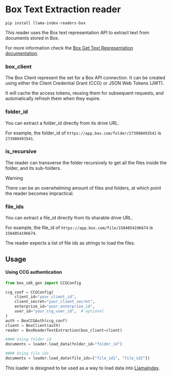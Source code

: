 # Box Text Extraction reader

`pip install llama-index-readers-box`

This reader uses the Box text representation API to extract text from documents stored in Box.

For more information check the [Box Get Text Representation documentation](https://developer.box.com/guides/representations/text/).

### box_client

The Box Client represent the set for a Box API connection. It can be created using either the Client Credential Grant (CCG) or JSON Web Tokens (JWT).

It will cache the access tokens, reusing them for subsequent requests, and automatically refresh them when they expire.

### folder_id

You can extract a folder_id directly from its drive URL.

For example, the folder_id of `https://app.box.com/folder/273980493541` is `273980493541`.

### is_recursive

The reader can transverse the folder recursively to get all the files inside the folder, and its sub-folders.

> [!WARNING]
> There can be an overwhelming amount of files and folders, at which point the reader becomes impractical.

### file_ids

You can extract a file_id directly from its sharable drive URL.

For example, the file_id of `https://app.box.com/file/1584054196674` is `1584054196674`.

The reader expects a list of file ids as strings to load the files.

<!---
### query_string

You can also filter the files by the query string e.g.: `query_string="name contains 'test'"`
It gives more flexibility to filter the documents. More info: https://developers.google.com/drive/api/v3/search-files
--->

## Usage

#### Using CCG authentication

```python
from box_sdk_gen import CCGConfig

ccg_conf = CCGConfig(
    client_id="your_client_id",
    client_secret="your_client_secret",
    enterprise_id="your_enterprise_id",
    user_id="your_ccg_user_id",  # optional
)
auth = BoxCCGAuth(ccg_conf)
client = BoxClient(auth)
reader = BoxReaderTextExtraction(box_client=client)

#### Using folder id
documents = loader.load_data(folder_id="folder_id")

#### Using file ids
documents = loader.load_data(file_ids=["file_id1", "file_id2"])
```

This loader is designed to be used as a way to load data into [LlamaIndex](https://github.com/run-llama/llama_index/tree/main/llama_index).
